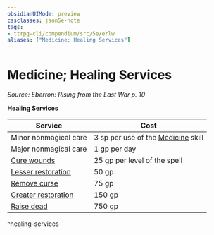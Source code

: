 ```yaml
---
obsidianUIMode: preview
cssclasses: json5e-note
tags:
- ttrpg-cli/compendium/src/5e/erlw
aliases: ["Medicine; Healing Services"]
---
```

# Medicine; Healing Services
*Source: Eberron: Rising from the Last War p. 10* 

**Healing Services**

| Service | Cost |
|---------|------|
| Minor nonmagical care | 3 sp per use of the [Medicine](Misc%20Files/CLI/rules/skills.md#Medicine) skill |
| Major nonmagical care | 1 gp per day |
| [Cure wounds](Misc%20Files/CLI/compendium/spells/cure-wounds-xphb.md) | 25 gp per level of the spell |
| [Lesser restoration](Misc%20Files/CLI/compendium/spells/lesser-restoration-xphb.md) | 50 gp |
| [Remove curse](Misc%20Files/CLI/compendium/spells/remove-curse-xphb.md) | 75 gp |
| [Greater restoration](Misc%20Files/CLI/compendium/spells/greater-restoration-xphb.md) | 150 gp |
| [Raise dead](Misc%20Files/CLI/compendium/spells/raise-dead-xphb.md) | 750 gp |
^healing-services
